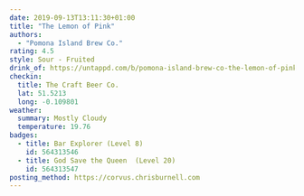 ```yaml
---
date: 2019-09-13T13:11:30+01:00
title: "The Lemon of Pink"
authors:
  - "Pomona Island Brew Co."
rating: 4.5
style: Sour - Fruited
drink_of: https://untappd.com/b/pomona-island-brew-co-the-lemon-of-pink/3371091
checkin:
  title: The Craft Beer Co.
  lat: 51.5213
  long: -0.109801
weather:
  summary: Mostly Cloudy
  temperature: 19.76
badges:
  - title: Bar Explorer (Level 8)
    id: 564313546
  - title: God Save the Queen  (Level 20)
    id: 564313547
posting_method: https://corvus.chrisburnell.com
---
```

